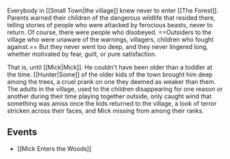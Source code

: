 Everybody in [[Small Town|the village]] knew never to enter [[The Forest]]. Parents warned their children of the dangerous wildlife that resided there, telling stories of people who were attacked by ferocious beasts, never to return. Of course, there were people who disobeyed. ==Outsiders to the village who were unaware of the warnings, villagers, children who fought against.== But they never went too deep, and they never lingered long, whether motivated by fear, guilt, or pure satisfaction. 

That is, until [[Mick|Mick]]. He couldn't have been older than a toddler at the time. [[Hunter|Some]] of the older kids of the town brought him deep among the trees, a cruel prank on one they deemed as weaker than them. The adults in the village, used to the children disappearing for one reason or another during their time playing together outside, only caught wind that something was amiss once the kids returned to the village, a look of terror stricken across their faces, and Mick missing from among their ranks.

## Events
* [[Mick Enters the Woods]]